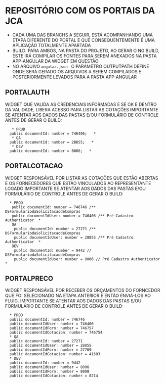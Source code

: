 # REPOSITÓRIO COM OS PORTAIS DA JCA
-  CADA UMA DAS BRANCHS A SEGUIR, ESTÁ ACOMPANHANDO UMA ETAPA DIFERENTE DO PORTAL E QUE CONSEQUENTEMENTE É UMA APLICAÇÃO TOTALMENTE APARTADA
-  BUILD: PARA AMBOS, NA PASTA DO PROJETO, AO GERAR O NG BUILD, ESTE IRÁ  COMPILAR OS FONTES PARA SEREM ANEXADOS NA PASTA APP-ANGULAR DA WIDGET EM QUESTÃO
  - NO ARQUIVO ```angular.json ``` O PARÂMETRO OUTPUTPATH DEFINE ONDE SERÁ GERADO OS ARQUIVOS A SEREM COMPILADOS E POSTERIORMENTE LEVADOS PARA A PASTA APP-ANGULAR  

##  PORTALAUTH
WIDGET QUE VALIDA AS CREDENCIAIS INFORMADAS E SE OK E DENTRO DA VALIDADE, LIBERA ACESSO PARA LISTAR AS COTAÇÕES
IMPORTANTE SE ATENTAR AOS DADOS DAS PASTAS E/OU FORMULÁRIO DE CONTROLE ANTES DE GERAR O BUILD:
```
   * PROD
  public documentId: number = 746406;   * 
   * QA
  public documentId: number = 28855;   * 
   * DEV
  public documentId: number = 8006;   * 
```
##  PORTALCOTACAO
WIDGET RESPONSÁVEL POR LISTAR AS COTAÇÕES QUE ESTÃO ABERTAS E OS FORNECEDORES QUE ESTÃO VINCULADOS AO REPRESENTANTE LOGADO
IMPORTANTE SE ATENTAR AOS DADOS DAS PASTAS E/OU FORMULÁRIO DE CONTROLE ANTES DE GERAR O BUILD:
```
  * PROD
   public documentId: number = 746746 /** DSFormulariodaSolicitacaodeCompras  
   public documentIdUser: number = 746406 /** Pré Cadastro Authenticator  *
   QA
    public documentId: number = 27271 /** DSFormulariodaSolicitacaodeCompras  
    public documentIdUser: number = 28855 /** Pré Cadastro Authenticator  *
   DEV   
    public documentId: number = 9442 // DSFormulariodaSolicitacaodeCompras  
    public documentIdUser: number = 8006 // Pré Cadastro Authenticator  *
```



##  PORTALPRECO
WIDGET RESPONSÁVEL POR RECEBER OS ORÇAMENTOS DO FORNCEDOR QUE FOI SELECIONADO NA ETAPA ANTERIOR E ENTÃO ENVIÁ-LOS AO FLUIG.
IMPORTANTE SE ATENTAR AOS DADOS DAS PASTAS E/OU FORMULÁRIO DE CONTROLE ANTES DE GERAR O BUILD:

```
  * PROD
  public documentId: number = 746746
  public documentIdUser: number = 746406
  public documentIdForn: number = 746757
  public documentIdCotacion: number = 746754
  * QA
  public documentId: number = 27271
  public documentIdUser: number = 28855
  public documentIdForn: number = 27769
  public documentIdCotacion: number = 41603
  * DEV
  public documentId: number = 9442
  public documentIdUser: number = 8006
  public documentIdForn: number = 8008
  public documentIdCotacion: number = 8214 
```
